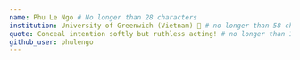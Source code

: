 ```yaml
---
name: Phu Le Ngo # No longer than 28 characters
institution: University of Greenwich (Vietnam) 🚩 # no longer than 58 characters
quote: Conceal intention softly but ruthless acting! # no longer than 100 characters, avoid using quotes(") to guarantee the format remains the same.
github_user: phulengo
---
```


